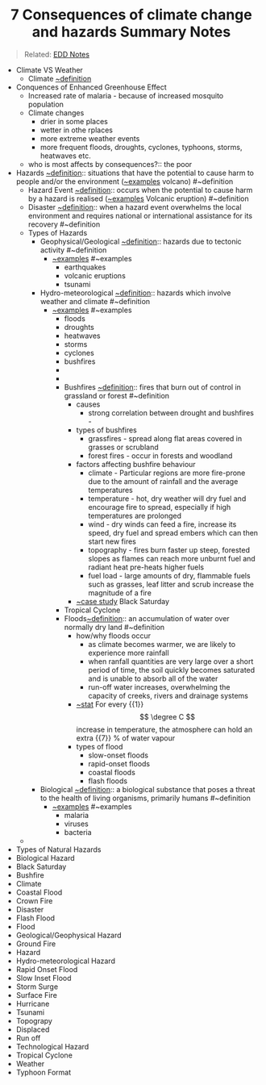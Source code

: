 <h1 align="center"><b> 7 Consequences of climate change and hazards Summary Notes </b></h1>

> Related: [EDD Notes](/tcfs-notes/EDD/README.md)

- Climate VS Weather
    - Climate [~definition](link_generated_on_download)  
- Conquences of Enhanced Greenhouse Effect
    - Increased rate of malaria - because of increased mosquito population
    - Climate changes
        - drier in some places
        - wetter in othe rplaces
        - more extreme weather events
        - more frequent floods, droughts, cyclones, typhoons, storms, heatwaves etc.
    - who is most affects by consequences?:: the poor
- Hazards [~definition](link_generated_on_download):: situations that have the potential to cause harm to people and/or the environment ([~examples](link_generated_on_download) volcano) #~definition
    - Hazard Event [~definition](link_generated_on_download):: occurs when the potential to cause harm by a hazard is realised ([~examples](link_generated_on_download) Volcanic eruption) #~definition
    - Disaster [~definition](link_generated_on_download):: when a hazard event overwhelms the local environment and requires national or international assistance for its recovery #~definition
    - Types of Hazards
        - Geophysical/Geological [~definition](link_generated_on_download):: hazards due to tectonic activity #~definition
            - [~examples](link_generated_on_download) #~examples
                - earthquakes
                - volcanic eruptions
                - tsunami
        - Hydro-meteorological [~definition](link_generated_on_download):: hazards which involve weather and climate #~definition
            - [~examples](link_generated_on_download) #~examples
                - floods
                - droughts
                - heatwaves
                - storms
                - cyclones
                - bushfires
                - 
                - 
                - Bushfires [~definition](link_generated_on_download):: fires that burn out of control in grassland or forest #~definition
                    - causes
                        - strong correlation between drought and bushfires - 
                    - types of bushfires
                        - grassfires - spread along flat areas covered in grasses or scrubland  
                        - forest fires - occur in forests and woodland
                    - factors affecting bushfire behaviour
                        - climate - Particular regions are more fire-prone due to the amount of rainfall and the average temperatures
                        - temperature - hot, dry weather will dry fuel and encourage fire to spread, especially if high temperatures are prolonged
                        - wind - dry winds can feed a fire, increase its speed, dry fuel and spread embers which can then start new fires
                        - topography - fires burn faster up steep, forested slopes as flames can reach more unburnt fuel and radiant heat pre-heats higher fuels
                        - fuel load - large amounts of dry, flammable fuels such as grasses, leaf litter and scrub increase the magnitude of a fire
                    - [~case study](link_generated_on_download) Black Saturday
                - Tropical Cyclone   
                - Floods[~definition](link_generated_on_download):: an accumulation of water over normally dry land #~definition
                    - how/why floods occur
                        - as climate becomes warmer, we are likely to experience more rainfall
                        - when ranfall quantities are very large over a short period of time, the soil quickly becomes saturated and is unable to absorb all of the water
                        - run-off water increases, overwhelming the capacity of creeks, rivers and drainage systems
                    - [~stat](link_generated_on_download) For every {{1}} $$ \degree C $$$$$$ increase in temperature, the atmosphere can hold an extra {{7}} % of water vapour
                    - types of flood
                        - slow-onset floods
                        - rapid-onset floods
                        - coastal floods
                        - flash floods
        - Biological [~definition](link_generated_on_download):: a biological substance that poses a threat to the health of living organisms, primarily humans #~definition
            - [~examples](link_generated_on_download) #~examples
                - malaria
                - viruses
                - bacteria
    - 
- Types of Natural Hazards
- Biological Hazard
- Black Saturday
- Bushfire
- Climate
- Coastal Flood
- Crown Fire
- Disaster
- Flash Flood
- Flood
- Geological/Geophysical Hazard
- Ground Fire
- Hazard
- Hydro-meteorological Hazard
- Rapid Onset Flood
- Slow Inset Flood
- Storm Surge
- Surface Fire
- Hurricane
- Tsunami
- Topograpy
- Displaced
- Run off
- Technological Hazard
- Tropical Cyclone
- Weather
- Typhoon
Format
